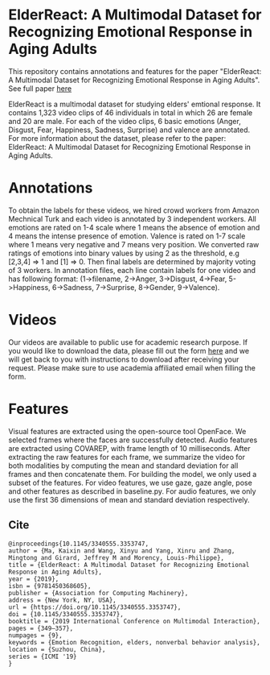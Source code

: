 # ElderReact: A Multimodal Dataset for Recognizing Emotional Response in Aging Adults
This repository contains annotations and features for the paper "ElderReact: A Multimodal Dataset for Recognizing Emotional Response in Aging Adults". See full paper [here](https://dl.acm.org/doi/10.1145/3340555.3353747)

ElderReact is a multimodal dataset for studying elders' emtional response. It contains 1,323 video clips of 46 individuals in total in which 26 are female and 20 are male. For each of the video clips, 6 basic emotions (Anger, Disgust, Fear, Happiness, Sadness, Surprise) and valence are annotated. For more information about the dataset, please refer to the paper: ElderReact: A Multimodal Dataset for Recognizing Emotional Response in Aging Adults. 

# Annotations
To obtain the labels for these videos, we hired crowd workers from Amazon Mechnical Turk and each video is annotated by 3 independent workers. All emotions are rated on 1-4 scale where 1 means the absence of emotion and 4 means the intense presence of emotion. Valence is rated on 1-7 scale where 1 means very negative and 7 means very position. We converted raw ratings of emotions into binary values by using 2 as the threshold, e.g [2,3,4] => 1 and [1] => 0. Then final labels are determined by majority voting of 3 workers. In annotation files, each line contain labels for one video and has following format: (1->filename, 2->Anger, 3->Disgust, 4->Fear, 5->Happiness, 6->Sadness, 7->Surprise, 8->Gender, 9->Valence).

# Videos
Our videos are available to public use for academic research purpose. If you would like to download the data, please fill out the form [here](https://docs.google.com/forms/d/e/1FAIpQLSd48fPwzEat0Ro6ZrPv2ezDfJz8C3mLoDFHyskJH-JUZr8TNA/viewform?usp=sf_link) and we will get back to you with instructions to download after receiving your request. Please make sure to use academia affiliated email when filling the form.

# Features
Visual features are extracted using the open-source tool OpenFace. We selected frames where the faces are successfully detected. Audio features are extracted using COVAREP, with frame length of 10 milliseconds. After extracting the
raw features for each frame, we summarize the video for both modalities by computing the mean and standard deviation for all frames and then concatenate them.
For building the model, we only used a subset of the features. For video features, we use gaze, gaze angle, pose and other features as described in baseline.py. For audio features, we only use the first 36 dimensions of mean and standard deviation respectively. 


## Cite 
```
@inproceedings{10.1145/3340555.3353747,
author = {Ma, Kaixin and Wang, Xinyu and Yang, Xinru and Zhang, Mingtong and Girard, Jeffrey M and Morency, Louis-Philippe},
title = {ElderReact: A Multimodal Dataset for Recognizing Emotional Response in Aging Adults},
year = {2019},
isbn = {9781450368605},
publisher = {Association for Computing Machinery},
address = {New York, NY, USA},
url = {https://doi.org/10.1145/3340555.3353747},
doi = {10.1145/3340555.3353747},
booktitle = {2019 International Conference on Multimodal Interaction},
pages = {349–357},
numpages = {9},
keywords = {Emotion Recognition, elders, nonverbal behavior analysis},
location = {Suzhou, China},
series = {ICMI '19}
}
```
